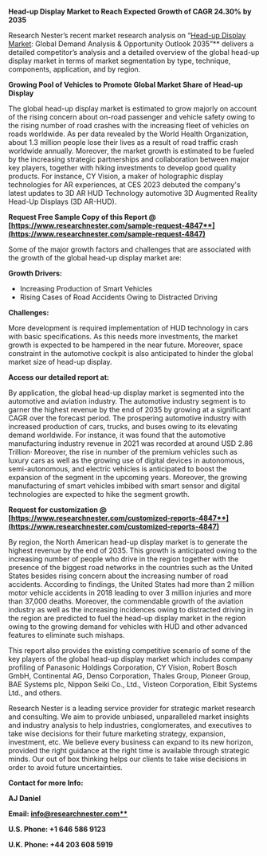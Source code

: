 ﻿**Head-up Display Market to Reach Expected Growth of CAGR 24.30% by 2035**

Research Nester’s recent market research analysis on “[Head-up Display Market](https://www.researchnester.com/reports/head-up-display-market/4847): Global Demand Analysis & Opportunity Outlook 2035”** delivers a detailed competitor’s analysis and a detailed overview of the global head-up display market in terms of market segmentation by type, technique, components, application, and by region. 

**Growing Pool of Vehicles to Promote Global Market Share of Head-up Display**

The global head-up display market is estimated to grow majorly on account of the rising concern about on-road passenger and vehicle safety owing to the rising number of road crashes with the increasing fleet of vehicles on roads worldwide. As per data revealed by the World Health Organization, about 1.3 million people lose their lives as a result of road traffic crash worldwide annually. Moreover, the market growth is estimated to be fueled by the increasing strategic partnerships and collaboration between major key players, together with hiking investments to develop good quality products. For instance, CY Vision, a maker of holographic display technologies for AR experiences, at CES 2023 debuted the company's latest updates to 3D AR HUD Technology automotive 3D Augmented Reality Head-Up Displays (3D AR-HUD). 

**Request Free Sample Copy of this Report @ [https://www.researchnester.com/sample-request-4847**](https://www.researchnester.com/sample-request-4847)**

Some of the major growth factors and challenges that are associated with the growth of the global head-up display market are:

**Growth Drivers:**

- Increasing Production of Smart Vehicles
- Rising Cases of Road Accidents Owing to Distracted Driving

**Challenges:**

More development is required implementation of HUD technology in cars with basic specifications. As this needs more investments, the market growth is expected to be hampered in the near future. Moreover, space constraint in the automotive cockpit is also anticipated to hinder the global market size of head-up display.

**Access our detailed report at:** 

By application, the global head-up display market is segmented into the automotive and aviation industry. The automotive industry segment is to garner the highest revenue by the end of 2035 by growing at a significant CAGR over the forecast period. The prospering automotive industry with increased production of cars, trucks, and buses owing to its elevating demand worldwide. For instance, it was found that the automotive manufacturing industry revenue in 2021 was recorded at around USD 2.86 Trillion· Moreover, the rise in number of the premium vehicles such as luxury cars as well as the growing use of digital devices in autonomous, semi-autonomous, and electric vehicles is anticipated to boost the expansion of the segment in the upcoming years. Moreover, the growing manufacturing of smart vehicles imbibed with smart sensor and digital technologies are expected to hike the segment growth.

**Request for customization @ [https://www.researchnester.com/customized-reports-4847**](https://www.researchnester.com/customized-reports-4847)**

By region, the North American head-up display market is to generate the highest revenue by the end of 2035. This growth is anticipated owing to the increasing number of people who drive in the region together with the presence of the biggest road networks in the countries such as the United States besides rising concern about the increasing number of road accidents. According to findings, the United States had more than 2 million motor vehicle accidents in 2018 leading to over 3 million injuries and more than 37,000 deaths. Moreover, the commendable growth of the aviation industry as well as the increasing incidences owing to distracted driving in the region are predicted to fuel the head-up display market in the region owing to the growing demand for vehicles with HUD and other advanced features to eliminate such mishaps.

This report also provides the existing competitive scenario of some of the key players of the global head-up display market which includes company profiling of Panasonic Holdings Corporation, CY Vision, Robert Bosch GmbH, Continental AG, Denso Corporation, Thales Group, Pioneer Group, BAE Systems plc, Nippon Seiki Co., Ltd., Visteon Corporation, Elbit Systems Ltd., and others.      

Research Nester is a leading service provider for strategic market research and consulting. We aim to provide unbiased, unparalleled market insights and industry analysis to help industries, conglomerates, and executives to take wise decisions for their future marketing strategy, expansion, investment, etc. We believe every business can expand to its new horizon, provided the right guidance at the right time is available through strategic minds. Our out of box thinking helps our clients to take wise decisions in order to avoid future uncertainties.

**Contact for more Info:**

**AJ Daniel**

**Email: [info@researchnester.com**](mailto:info@researchnester.com)**

**U.S. Phone: +1 646 586 9123** 

**U.K. Phone: +44 203 608 5919**
